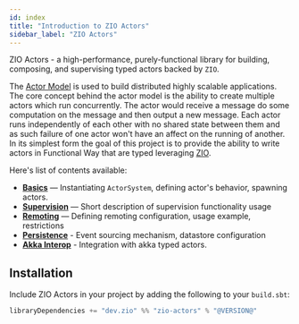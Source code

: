 ```yaml
---
id: index
title: "Introduction to ZIO Actors"
sidebar_label: "ZIO Actors"
---
```


ZIO Actors - a high-performance, purely-functional library for building, composing, and supervising typed actors backed by `ZIO`.

The [Actor Model](https://en.wikipedia.org/wiki/Actor_model) is used to build distributed highly scalable applications. The core concept behind the actor model is the ability to create multiple actors which run concurrently. The actor would receive a message do some computation on the message and then output a new message. Each actor runs independently of each other with no shared state between them and as such failure of one actor won't have an affect on the running of another. In its simplest form the goal of this project is to provide the ability to write actors in Functional Way that are typed leveraging [ZIO](https://github.com/zio/zio).

Here's list of contents available:

 - **[Basics](basics.md)** — Instantiating `ActorSystem`, defining actor's behavior, spawning actors.
 - **[Supervision](supervision.md)** — Short description of supervision functionality usage
 - **[Remoting](remoting.md)** — Defining remoting configuration, usage example, restrictions
 - **[Persistence](persistence.md)** - Event sourcing mechanism, datastore configuration
 - **[Akka Interop](akka-interop.md)** - Integration with akka typed actors.
 
## Installation

Include ZIO Actors in your project by adding the following to your `build.sbt`:

```sbt
libraryDependencies += "dev.zio" %% "zio-actors" % "@VERSION@"
```
